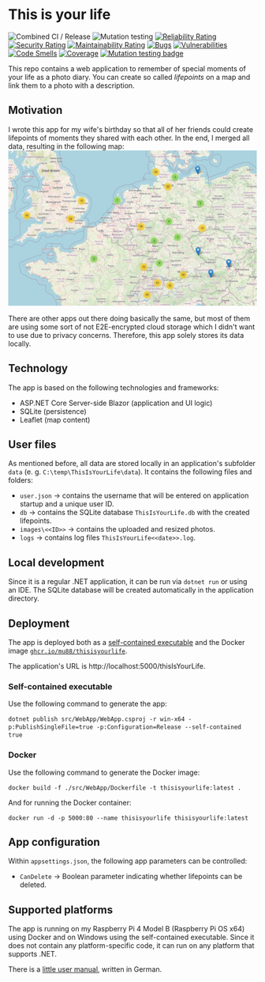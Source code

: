 ﻿# This is your life

![Combined CI / Release](https://github.com/mu88/ThisIsYourLife/actions/workflows/CI_CD.yml/badge.svg)
![Mutation testing](https://github.com/mu88/ThisIsYourLife/actions/workflows/Mutation%20Testing.yml/badge.svg)
[![Reliability Rating](https://sonarcloud.io/api/project_badges/measure?project=mu88_Project28&metric=reliability_rating)](https://sonarcloud.io/summary/new_code?id=mu88_Project28)
[![Security Rating](https://sonarcloud.io/api/project_badges/measure?project=mu88_Project28&metric=security_rating)](https://sonarcloud.io/summary/new_code?id=mu88_Project28)
[![Maintainability Rating](https://sonarcloud.io/api/project_badges/measure?project=mu88_Project28&metric=sqale_rating)](https://sonarcloud.io/summary/new_code?id=mu88_Project28)
[![Bugs](https://sonarcloud.io/api/project_badges/measure?project=mu88_Project28&metric=bugs)](https://sonarcloud.io/summary/new_code?id=mu88_Project28)
[![Vulnerabilities](https://sonarcloud.io/api/project_badges/measure?project=mu88_Project28&metric=vulnerabilities)](https://sonarcloud.io/summary/new_code?id=mu88_Project28)
[![Code Smells](https://sonarcloud.io/api/project_badges/measure?project=mu88_Project28&metric=code_smells)](https://sonarcloud.io/summary/new_code?id=mu88_Project28)
[![Coverage](https://sonarcloud.io/api/project_badges/measure?project=mu88_Project28&metric=coverage)](https://sonarcloud.io/summary/new_code?id=mu88_Project28)
[![Mutation testing badge](https://img.shields.io/endpoint?style=flat&url=https%3A%2F%2Fbadge-api.stryker-mutator.io%2Fgithub.com%2Fmu88%2FThisIsYourLife%2Fmain)](https://dashboard.stryker-mutator.io/reports/github.com/mu88/ThisIsYourLife/main)

This repo contains a web application to remember of special moments of your life as a photo diary. You can create so called _lifepoints_ on a map and link them to a photo with a description.

## Motivation
I wrote this app for my wife's birthday so that all of her friends could create lifepoints of moments they shared with each other. In the end, I merged all data, resulting in the following map:
![](Screenshot1.png)

There are other apps out there doing basically the same, but most of them are using some sort of not E2E-encrypted cloud storage which I didn't want to use due to privacy concerns. Therefore, this app solely stores its data locally.

## Technology
The app is based on the following technologies and frameworks:
- ASP.NET Core Server-side Blazor (application and UI logic)
- SQLite (persistence)
- Leaflet (map content)

## User files
As mentioned before, all data are stored locally in an application's subfolder `data` (e. g. `C:\temp\ThisIsYourLife\data`). It contains the following files and folders:
- `user.json` → contains the username that will be entered on application startup and a unique user ID.
- `db` → contains the SQLite database `ThisIsYourLife.db` with the created lifepoints.
- `images\<<ID>>` → contains the uploaded and resized photos.
- `logs` → contains log files `ThisIsYourLife<<date>>.log`.

## Local development
Since it is a regular .NET application, it can be run via `dotnet run` or using an IDE. The SQLite database will be created automatically in the application directory.

## Deployment
The app is deployed both as a [self-contained executable](https://docs.microsoft.com/en-us/dotnet/core/deploying/#publish-self-contained) and the Docker image [`ghcr.io/mu88/thisisyourlife`](https://ghcr.io/mu88/thisisyourlife).

The application's URL is http://localhost:5000/thisIsYourLife.

### Self-contained executable
Use the following command to generate the app:
```shell
dotnet publish src/WebApp/WebApp.csproj -r win-x64 -p:PublishSingleFile=true -p:Configuration=Release --self-contained true
```

### Docker
Use the following command to generate the Docker image:
```shell
docker build -f ./src/WebApp/Dockerfile -t thisisyourlife:latest .
```

And for running the Docker container:
```shell
docker run -d -p 5000:80 --name thisisyourlife thisisyourlife:latest
```

## App configuration
Within `appsettings.json`, the following app parameters can be controlled:
- `CanDelete` → Boolean parameter indicating whether lifepoints can be deleted.

## Supported platforms
The app is running on my Raspberry Pi 4 Model B (Raspberry Pi OS x64) using Docker and on Windows using the self-contained executable. Since it does not contain any platform-specific code, it can run on any platform that supports .NET.

There is a [little user manual](docs/manual_DE.md), written in German.
